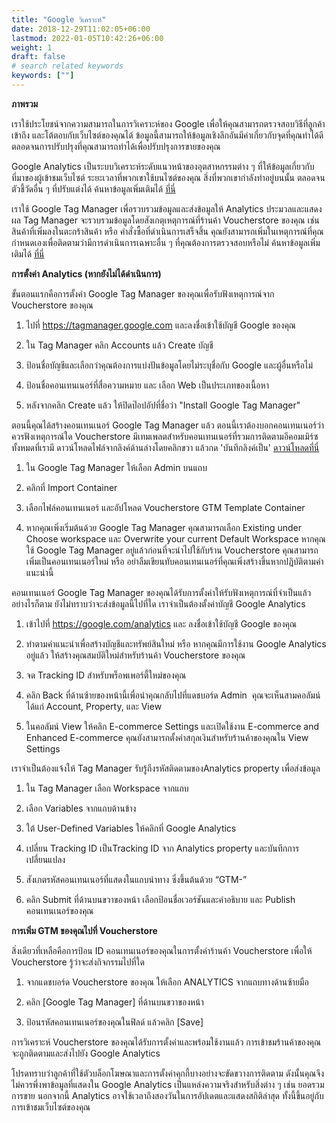 ```yaml
---
title: "Google วิเคราะห์"
date: 2018-12-29T11:02:05+06:00
lastmod: 2022-01-05T10:42:26+06:00
weight: 1
draft: false
# search related keywords
keywords: [""]
---
```


**ภาพรวม**<br>

เราใช้ประโยชน์จากความสามารถในการวิเคราะห์ของ Google เพื่อให้คุณสามารถตรวจสอบวิธีที่ลูกค้าเข้าถึง และโต้ตอบกับเว็บไซต์ของคุณได้ ข้อมูลนี้สามารถให้ข้อมูลเชิงลึกอันมีค่าเกี่ยวกับจุดที่คุณทำได้ดีตลอดจนการปรับปรุงที่คุณสามารถทำได้เพื่อปรับปรุงการขายของคุณ

Google Analytics เป็นระบบวิเคราะห์ระดับแนวหน้าของอุตสาหกรรมต่าง ๆ ที่ให้ข้อมูลเกี่ยวกับที่มาของผู้เข้าชมเว็บไซต์ ระยะเวลาที่พวกเขาใช้บนไซต์ของคุณ สิ่งที่พวกเขากำลังทำอยู่บนนั้น ตลอดจนตัวชี้วัดอื่น ๆ ที่ปรับแต่งได้ ค้นหาข้อมูลเพิ่มเติมได้ [ที่นี่](https://marketingplatform.google.com/about/analytics/)

เราใช้ Google Tag Manager เพื่อรวบรวมข้อมูลและส่งข้อมูลให้ Analytics ประมวลและแสดงผล Tag Manager จะรวบรวมข้อมูลโดยสังเกตุเหตุการณ์ที่ร้านค้า Voucherstore ของคุณ เช่น สินค้าที่เพิ่มลงในตะกร้าสินค้า หรือ คำสั่งซื้อที่ดำเนินการเสร็จสิ้น คุณยังสามารถเพิ่มในเหตุการณ์ที่คุณกำหนดเองเพื่อติดตามว่ามีการดำเนินการเฉพาะอื่น ๆ ที่คุณต้องการตรวจสอบหรือไม่ ค้นหาข้อมูลเพิ่มเติมได้ [ที่นี่](https://marketingplatform.google.com/about/tag-manager/)



**การตั้งค่า Analytics (หากยังไม่ได้ดำเนินการ)**<br>

ขั้นตอนแรกคือการตั้งค่า Google Tag Manager ของคุณเพื่อรับฟังเหตุการณ์จาก Voucherstore ของคุณ

1. ไปที่ https://tagmanager.google.com และลงชื่อเข้าใช้บัญชี Google ของคุณ

2. ใน Tag Manager คลิก Accounts แล้ว Create บัญชี

3. ป้อนชื่อบัญชีและเลือกว่าคุณต้องการแบ่งปันข้อมูลโดยไม่ระบุชื่อกับ Google และผู้อื่นหรือไม่

4. ป้อนชื่อคอนเทนเนอร์ที่สื่อความหมาย และ เลือก Web เป็นประเภทของเนื้อหา

5. หลังจากคลิก Create แล้ว ให้ปิดป๊อปอัปที่ชื่อว่า "Install Google Tag Manager"



ตอนนี้คุณได้สร้างคอนเทนเนอร์ Google Tag Manager แล้ว ตอนนี้เราต้องบอกคอนเทนเนอร์ว่าควรฟังเหตุการณ์ใด Voucherstore มีเทมเพลตสำหรับคอนเทนเนอร์ที่รวมการติดตามอีคอมเมิร์ซทั้งหมดที่เรามี ดาวน์โหลดไฟล์จากลิงค์ด้านล่างโดยคลิกขวา แล้วกด 'บันทึกลิงค์เป็น' [ดาวน์โหลดที่นี่](https://www.help.voucherstore.io/voucherstore-gtm-template-container.json)

1. ใน Google Tag Manager ให้เลือก Admin บนแถบ

2. คลิกที่ Import Container

3. เลือกไฟล์คอนเทนเนอร์ และอัปโหลด Voucherstore GTM Template Container

4. หากคุณเพิ่งเริ่มต้นด้วย Google Tag Manager คุณสามารถเลือก Existing under Choose workspace และ Overwrite your current Default Workspace หากคุณใช้ Google Tag Manager อยู่แล้วก่อนที่จะนำไปใช้กับร้าน Voucherstore คุณสามารถเพิ่มเป็นคอนเทนเนอร์ใหม่ หรือ อย่าลืมเขียนทับคอนเทนเนอร์ที่คุณเพิ่งสร้างขึ้นหากปฏิบัติตามคำแนะนำนี้



คอนเทนเนอร์ Google Tag Manager ของคุณได้รับการตั้งค่าให้รับฟังเหตุการณ์ที่จำเป็นแล้ว อย่างไรก็ตาม ยังไม่ทราบว่าจะส่งข้อมูลนี้ไปที่ใด เราจำเป็นต้องตั้งค่าบัญชี Google Analytics

1. เข้าไปที่ https://google.com/analytics และ ลงชื่อเข้าใช้บัญชี Google ของคุณ

2. ทำตามคำแนะนำเพื่อสร้างบัญชีและทรัพย์สินใหม่ หรือ หากคุณมีการใช้งาน Google Analytics อยู่แล้ว ให้สร้างคุณสมบัติใหม่สำหรับร้านค้า Voucherstore ของคุณ

3. จด Tracking ID สำหรับพร็อพเพอร์ตี้ใหม่ของคุณ

4. คลิก Back ที่ด้านซ้ายของหน้านี้เพื่อนำคุณกลับไปที่แดชบอร์ด Admin  คุณจะเห็นสามคอลัมน์ ได้แก่ Account, Property, และ View

5. ในคอลัมน์ View ให้คลิก E-commerce Settings และเปิดใช้งาน E-commerce and Enhanced E-commerce คุณยังสามารถตั้งค่าสกุลเงินสำหรับร้านค้าของคุณใน View Settings



เราจำเป็นต้องแจ้งให้ Tag Manager รับรู้ถึงรหัสติดตามของAnalytics property เพื่อส่งข้อมูล

1. ใน Tag Manager เลือก Workspace จากแถบ

2. เลือก Variables จากแถบด้านข้าง

3. ใต้ User-Defined Variables ให้คลิกที่ Google Analytics

4. เปลี่ยน Tracking ID เป็นTracking ID จาก Analytics property และบันทึกการเปลี่ยนแปลง

5. สังเกตรหัสคอนเทนเนอร์ที่แสดงในแถบนำทาง ซึ่งขึ้นต้นด้วย “GTM-”

6. คลิก Submit ที่ด้านบนขวาของหน้า เลือกป้อนชื่อเวอร์ชันและคำอธิบาย และ Publish คอนเทนเนอร์ของคุณ


**การเพิ่ม GTM ของคุณไปที่ Voucherstore**<br>

สิ่งเดียวที่เหลือคือการป้อน ID คอนเทนเนอร์ของคุณในการตั้งค่าร้านค้า Voucherstore เพื่อให้ Voucherstore รู้ว่าจะส่งกิจกรรมไปที่ใด

1. จากแดชบอร์ด Voucherstore ของคุณ ให้เลือก ANALYTICS จากแถบทางด้านซ้ายมือ

2. คลิก [Google Tag Manager] ที่ด้านบนขวาของหน้า

3. ป้อนรหัสคอนเทนเนอร์ของคุณในฟิลด์ แล้วคลิก [Save]

การวิเคราะห์ Voucherstore ของคุณได้รับการตั้งค่าและพร้อมใช้งานแล้ว การเข้าชมร้านค้าของคุณจะถูกติดตามและส่งไปยัง Google Analytics

โปรดทราบว่าลูกค้าที่ใช้ตัวบล็อกโฆษณาและการตั้งค่าคุกกี้บางอย่างจะขัดขวางการติดตาม ดังนั้นคุณจึงไม่ควรพึ่งพาข้อมูลที่แสดงใน Google Analytics เป็นแหล่งความจริงสำหรับสิ่งต่าง ๆ เช่น ยอดรวมการขาย นอกจากนี้ Analytics อาจใช้เวลาถึงสองวันในการอัปเดตและแสดงสถิติล่าสุด ทั้งนี้ขึ้นอยู่กับการเข้าชมเว็บไซต์ของคุณ
